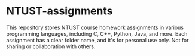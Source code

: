 # NTUST-assignments
This repository stores NTUST course homework assignments in various programming languages, including C, C++, Python, Java, and more. Each assignment has a clear folder name, and it's for personal use only. Not for sharing or collaboration with others.
